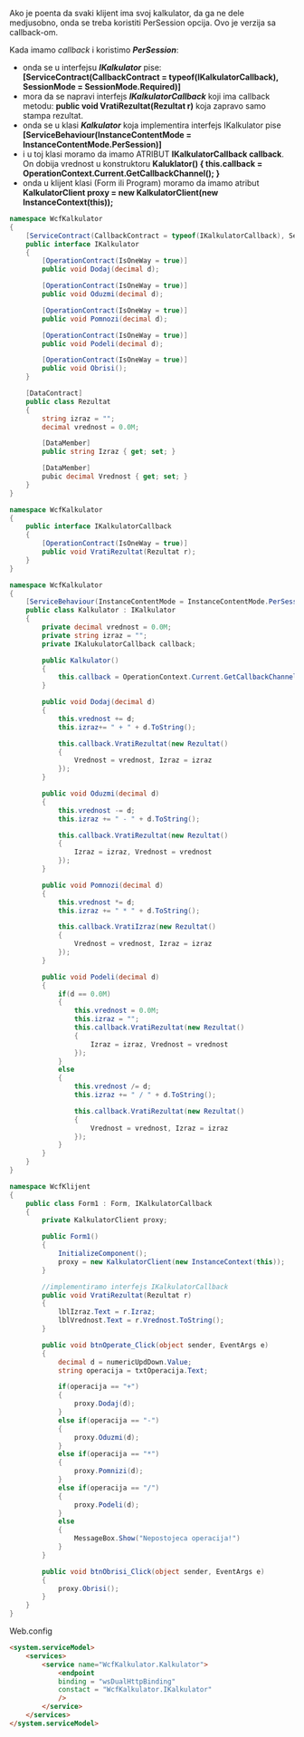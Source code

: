 Ako je poenta da svaki klijent ima svoj kalkulator, da ga ne dele medjusobno, onda se treba koristiti PerSession opcija. Ovo je verzija sa callback-om. 

Kada imamo _callback_ i koristimo **_PerSession_**:
* onda se u interfejsu **_IKalkulator_** pise: **[ServiceContract(CallbackContract = typeof(IKalkulatorCallback), SessionMode = SessionMode.Required)]**
* mora da se napravi interfejs **_IKalkulatorCallback_** koji ima callback metodu: **public void VratiRezultat(Rezultat r)** koja zapravo samo stampa rezultat.
* onda se u klasi **_Kalkulator_** koja implementira interfejs IKalkulator pise **[ServiceBehaviour(InstanceContentMode = InstanceContentMode.PerSession)]**
* i u toj klasi moramo da imamo ATRIBUT **IKalkulatorCallback callback**. On dobija vrednost u konstruktoru **Kaluklator() { this.callback = OperationContext.Current.GetCallbackChannel<IKalkulatorCallback>(); }**
* onda u klijent klasi (Form ili Program) moramo da imamo atribut **KalkulatorClient proxy = new KalkulatorClient(new InstanceContext(this));**
  
```csharp
namespace WcfKalkulator  
{
    [ServiceContract(CallbackContract = typeof(IKalkulatorCallback), SessionMode = SessionMode.Required)]
    public interface IKalkulator 
    {
        [OperationContract(IsOneWay = true)]
        public void Dodaj(decimal d);

        [OperationContract(IsOneWay = true)]
        public void Oduzmi(decimal d);

        [OperationContract(IsOneWay = true)]
        public void Pomnozi(decimal d);

        [OperationContract(IsOneWay = true)]
        public void Podeli(decimal d);

        [OperationContract(IsOneWay = true)]
        public void Obrisi();
    }

    [DataContract]
    public class Rezultat
    {
        string izraz = "";
        decimal vrednost = 0.0M;

        [DataMember]
        public string Izraz { get; set; }

        [DataMember]
        pubic decimal Vrednost { get; set; }
    }
}

namespace WcfKalkulator  
{
    public interface IKalkulatorCallback 
    {
        [OperationContract(IsOneWay = true)]
        public void VratiRezultat(Rezultat r);
    }
}

namespace WcfKalkulator
{
    [ServiceBehaviour(InstanceContentMode = InstanceContentMode.PerSession)]
    public class Kalkulator : IKalkulator
    {
        private decimal vrednost = 0.0M;
        private string izraz = "";
        private IKalukulatorCallback callback;

        public Kalkulator()
        {
            this.callback = OperationContext.Current.GetCallbackChannel<IKalkulatorCallback>();
        }

        public void Dodaj(decimal d)
        {
            this.vrednost += d;
            this.izraz+= " + " + d.ToString();

            this.callback.VratiRezultat(new Rezultat()
            {
                Vrednost = vrednost, Izraz = izraz
            });
        }

        public void Oduzmi(decimal d)
        {
            this.vrednost -= d;
            this.izraz += " - " + d.ToString();

            this.callback.VratiRezultat(new Rezultat()
            {
                Izraz = izraz, Vrednost = vrednost
            });
        }

        public void Pomnozi(decimal d)
        {
            this.vrednost *= d;
            this.izraz += " * " + d.ToString();

            this.callback.VratiIzraz(new Rezultat()
            {
                Vrednost = vrednost, Izraz = izraz
            });
        }

        public void Podeli(decimal d)
        {
            if(d == 0.0M)
            {
                this.vrednost = 0.0M;
                this.izraz = "";
                this.callback.VratiRezultat(new Rezultat()
                {
                    Izraz = izraz, Vrednost = vrednost
                });
            }
            else 
            {
                this.vrednost /= d;
                this.izraz += " / " + d.ToString();

                this.callback.VratiRezultat(new Rezultat()
                {
                    Vrednost = vrednost, Izraz = izraz
                });
            }
        }
    }
}

namespace WcfKlijent
{
    public class Form1 : Form, IKalkulatorCallback 
    {
        private KalkulatorClient proxy;

        public Form1()
        {
            InitializeComponent();
            proxy = new KalkulatorClient(new InstanceContext(this));
        }

        //implementiramo interfejs IKalkulatorCallback
        public void VratiRezultat(Rezultat r)
        {
            lblIzraz.Text = r.Izraz;
            lblVrednost.Text = r.Vrednost.ToString();
        }

        public void btnOperate_Click(object sender, EventArgs e)
        {
            decimal d = numericUpdDown.Value;
            string operacija = txtOperacija.Text;

            if(operacija == "+")
            {
                proxy.Dodaj(d);
            }
            else if(operacija == "-")
            {
                proxy.Oduzmi(d);
            }
            else if(operacija == "*")
            {
                proxy.Pomnizi(d);
            }
            else if(operacija == "/")
            {
                proxy.Podeli(d);
            }
            else 
            {
                MessageBox.Show("Nepostojeca operacija!")
            }
        }

        public void btnObrisi_Click(object sender, EventArgs e)
        {
            proxy.Obrisi();
        }
    }
}
```

  
Web.config
```html
<system.serviceModel>
    <services>
        <service name="WcfKalkulator.Kalkulator">
            <endpoint 
            binding = "wsDualHttpBinding"
            constact = "WcfKalkulator.IKalkulator"
            />
        </service>
    </services>
</system.serviceModel>
```
